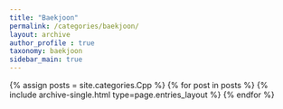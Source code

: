 ```yaml
---
title: "Baekjoon"
permalink: /categories/baekjoon/
layout: archive
author_profile : true
taxonomy: baekjoon
sidebar_main: true
---
```


{% assign posts = site.categories.Cpp %}
{% for post in posts %} {% include archive-single.html type=page.entries_layout %} {% endfor %}
